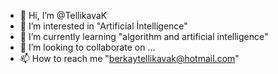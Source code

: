 - 👋 Hi, I’m @TellikavaK
- 👀 I’m interested in "Artificial İntelligence"
- 🌱 I’m currently learning "algorithm and artificial intelligence"
- 💞️ I’m looking to collaborate on ...
- 📫 How to reach me "berkaytellikavak@hotmail.com"

<!---
TellikavaK/TellikavaK is a ✨ special ✨ repository because its `README.md` (this file) appears on your GitHub profile.
You can click the Preview link to take a look at your changes.
--->
